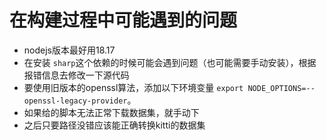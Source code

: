 # 在构建过程中可能遇到的问题

- nodejs版本最好用18.17
- 在安装 `sharp`这个依赖的时候可能会遇到问题（也可能需要手动安装），根据报错信息去修改一下源代码
- 要使用旧版本的openssl算法，添加以下环境变量 `export NODE_OPTIONS=--openssl-legacy-provider`。
- 如果给的脚本无法正常下载数据集，就手动下
- 之后只要路径没错应该能正确转换kitti的数据集
